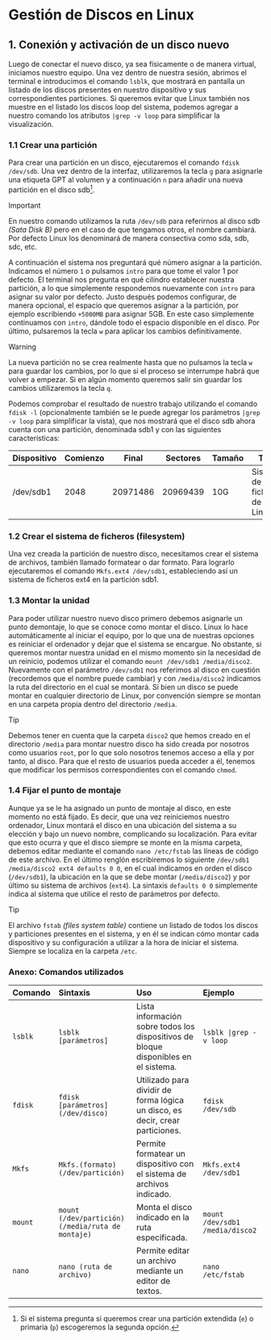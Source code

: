 # Gestión de Discos en Linux
## 1. Conexión y activación de un disco nuevo

Luego de conectar el nuevo disco, ya sea físicamente o de manera virtual, iniciamos nuestro equipo. Una vez dentro de nuestra sesión, abrimos el terminal e introducimos el comando `lsblk`, que mostrará en pantalla un listado de los discos presentes en nuestro dispositivo y sus correspondientes particiones. Si queremos evitar que Linux también nos muestre en el listado los discos loop del sistema, podemos agregar a nuestro comando los atributos `|grep -v loop` para simplificar la visualización.

### 1.1 Crear una partición
Para crear una partición en un disco, ejecutaremos el comando `fdisk /dev/sdb`. Una vez dentro de la interfaz, utilizaremos la tecla `g` para asignarle una etiqueta GPT al volumen y a continuación `n` para añadir una nueva partición en el disco sdb[^1].

>[!IMPORTANT]
>En nuestro comando utilizamos la ruta `/dev/sdb` para referirnos al disco sdb _(Sata Disk B)_ pero en el caso de que tengamos otros, el nombre cambiará. Por defecto Linux los denominará de manera consectiva como sda, sdb, sdc, etc.

A continuación el sistema nos preguntará qué número asignar a la partición. Indicamos el número `1` o pulsamos `intro` para que tome el valor 1 por defecto. El terminal nos pregunta en qué cilindro establecer nuestra partición, a lo que simplemente respondemos nuevamente con `intro` para asignar su valor por defecto. Justo después podemos configurar, de manera opcional, el espacio que queremos asignar a la partición, por ejemplo escribiendo `+5000MB` para asignar 5GB. En este caso simplemente continuamos con `intro`, dándole todo el espacio disponible en el disco. Por último, pulsaremos la tecla `w` para aplicar los cambios definitivamente.

>[!WARNING]
>La nueva partición no se crea realmente hasta que no pulsamos la tecla `w` para guardar los cambios, por lo que si el proceso se interrumpe habrá que volver a empezar. Si en algún momento queremos salir sin guardar los cambios utilizaremos la tecla `q`.

Podemos comprobar el resultado de nuestro trabajo utilizando el comando `fdisk -l` (opcionalmente también se le puede agregar los parámetros `|grep -v loop` para simplificar la vista), que nos mostrará que el disco sdb ahora cuenta con una partición, denominada sdb1 y con las siguientes características:

| Dispositivo | Comienzo | Final | Sectores | Tamaño | Tipo |
|-------------|-------|-----|--------|----|--------|
|/dev/sdb1 | 2048 | 20971486 | 20969439 | 10G | Sistema de ficheros de Linux |

### 1.2 Crear el sistema de ficheros (filesystem)

Una vez creada la partición de nuestro disco, necesitamos crear el sistema de archivos, también llamado formatear o dar formato. Para lograrlo ejecutaremos el comando `Mkfs.ext4 /dev/sdb1`, estableciendo así un sistema de ficheros ext4 en la partición sdb1.

### 1.3 Montar la unidad

Para poder utilizar nuestro nuevo disco primero debemos asignarle un punto demontaje, lo que se conoce como montar el disco. Linux lo hace automáticamente al iniciar el equipo, por lo que una de nuestras opciones es reiniciar el ordenador y dejar que el sistema se encargue. No obstante, si queremos montar nuestra unidad en el mismo momento sin la necesidad de un reinicio, podemos utilizar el comando `mount /dev/sdb1 /media/disco2`. Nuevamente con el parámetro `/dev/sdb1` nos referimos al disco en cuestión (recordemos que el nombre puede cambiar) y con `/media/disco2` indicamos la ruta del directorio en el cual se montará. Si bien un disco se puede montar en cualquier directorio de Linux, por convención siempre se montan en una carpeta propia dentro del directorio `/media`.

>[!TIP]
>Debemos tener en cuenta que la carpeta `disco2` que hemos creado en el directorio `/media` para montar nuestro disco ha sido creada por nosotros como usuarios `root`, por lo que solo nosotros tenemos acceso a ella y por tanto, al disco. Para que el resto de usuarios pueda acceder a él, tenemos que modificar los permisos correspondientes con el comando `chmod`.

### 1.4 Fijar el punto de montaje

Aunque ya se le ha asignado un punto de montaje al disco, en este momento no está fijado. Es decir, que una vez reiniciemos nuestro ordenador, Linux montará el disco en una ubicación del sistema a su elección y bajo un nuevo nombre, complicando su localización. Para evitar que esto ocurra y que el disco siempre se monte en la misma carpeta, debemos editar mediante el comando `nano /etc/fstab` las líneas de código de este archivo. En el último renglón escribiremos lo siguiente `/dev/sdb1 /media/disco2 ext4 defaults 0 0`, en el cual indicamos en orden el disco (`/dev/sdb1`), la ubicación en la que se debe montar (`/media/disco2`) y por último su sistema de archivos (`ext4`). La sintaxis `defaults 0 0` simplemente indica al sistema que utilice el resto de parámetros por defecto.

>[!TIP]
>El archivo `fstab` _(files system table)_ contiene un listado de todos los discos y particiones presentes en el sistema, y en él se indican cómo montar cada dispositivo y su configuración a utilizar a la hora de iniciar el sistema. Siempre se localiza en la carpeta `/etc`.

### Anexo: Comandos utilizados <!-- Pendiente de actualizar con otros útiles -->

| Comando | Sintaxis | Uso | Ejemplo |
|:---------|:----------|:-----|:------|
| `lsblk` | `lsblk [parámetros]` | Lista información sobre todos los dispositivos de bloque disponibles en el sistema. | `lsblk \|grep -v loop` |
| `fdisk` | `fdisk [parámetros] (/dev/disco)` | Utilizado para dividir de forma lógica un disco, es decir, crear particiones. | `fdisk /dev/sdb` |
| `Mkfs` | `Mkfs.(formato) (/dev/partición)` | Permite formatear un dispositivo con el sistema de archivos indicado. | `Mkfs.ext4 /dev/sdb1` |
| `mount` | `mount (/dev/partición) (/media/ruta de montaje)` | Monta el disco indicado en la ruta especificada. | `mount /dev/sdb1 /media/disco2` |
| `nano` | `nano (ruta de archivo)` | Permite editar un archivo mediante un editor de textos. | `nano /etc/fstab` |

[^1]: Si el sistema pregunta si queremos crear una partición extendida (`e`) o primaria (`p`) escogeremos la segunda opción.
